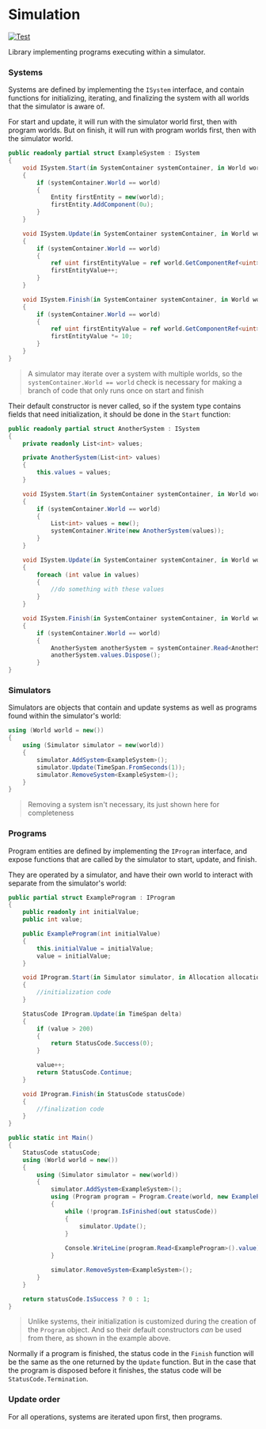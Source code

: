 # Simulation

[![Test](https://github.com/game-simulations/simulation/actions/workflows/test.yml/badge.svg)](https://github.com/game-simulations/simulation/actions/workflows/test.yml)

Library implementing programs executing within a simulator.

### Systems

Systems are defined by implementing the `ISystem` interface, and contain
functions for initializing, iterating, and finalizing the system with all
worlds that the simulator is aware of.

For start and update, it will run with the simulator world first, then with program worlds.
But on finish, it will run with program worlds first, then with the simulator world.
```cs
public readonly partial struct ExampleSystem : ISystem
{
    void ISystem.Start(in SystemContainer systemContainer, in World world)
    {
        if (systemContainer.World == world)
        {
            Entity firstEntity = new(world);
            firstEntity.AddComponent(0u);
        }
    }

    void ISystem.Update(in SystemContainer systemContainer, in World world, in TimeSpan delta)
    {
        if (systemContainer.World == world)
        {
            ref uint firstEntityValue = ref world.GetComponentRef<uint>(1);
            firstEntityValue++;
        }
    }

    void ISystem.Finish(in SystemContainer systemContainer, in World world)
    {
        if (systemContainer.World == world)
        {
            ref uint firstEntityValue = ref world.GetComponentRef<uint>(1);
            firstEntityValue *= 10;
        }
    }
}
```
> A simulator may iterate over a system with multiple worlds, so the `systemContainer.World == world` check is necessary
for making a branch of code that only runs once on start and finish

Their default constructor is never called, so if the system type contains fields that need initialization,
it should be done in the `Start` function:
```cs
public readonly partial struct AnotherSystem : ISystem
{
    private readonly List<int> values;

    private AnotherSystem(List<int> values)
    {
        this.values = values;
    }

    void ISystem.Start(in SystemContainer systemContainer, in World world)
    {
        if (systemContainer.World == world)
        {
            List<int> values = new();
            systemContainer.Write(new AnotherSystem(values));
        }
    }

    void ISystem.Update(in SystemContainer systemContainer, in World world, in TimeSpan delta)
    {
        foreach (int value in values)
        {
            //do something with these values
        }
    }

    void ISystem.Finish(in SystemContainer systemContainer, in World world)
    {
        if (systemContainer.World == world)
        {
            AnotherSystem anotherSystem = systemContainer.Read<AnotherSystem>();
            anotherSystem.values.Dispose();
        }
}
```

### Simulators

Simulators are objects that contain and update systems as well as programs found
within the simulator's world:
```cs
using (World world = new())
{
    using (Simulator simulator = new(world))
    {
        simulator.AddSystem<ExampleSystem>();
        simulator.Update(TimeSpan.FromSeconds(1));
        simulator.RemoveSystem<ExampleSystem>();
    }
}
```
> Removing a system isn't necessary, its just shown here for completeness

### Programs

Program entities are defined by implementing the `IProgram` interface, and
expose functions that are called by the simulator to start, update, and finish.

They are operated by a simulator, and have their own world to interact with separate
from the simulator's world:
```cs
public partial struct ExampleProgram : IProgram
{
    public readonly int initialValue;
    public int value;

    public ExampleProgram(int initialValue)
    {
        this.initialValue = initialValue;
        value = initialValue;
    }

    void IProgram.Start(in Simulator simulator, in Allocation allocation, in World world)
    {
        //initialization code
    }

    StatusCode IProgram.Update(in TimeSpan delta)
    {
        if (value > 200)
        {
            return StatusCode.Success(0);
        }

        value++;
        return StatusCode.Continue;
    }

    void IProgram.Finish(in StatusCode statusCode)
    {
        //finalization code
    }
}

public static int Main()
{
    StatusCode statusCode;
    using (World world = new())
    {
        using (Simulator simulator = new(world))
        {
            simulator.AddSystem<ExampleSystem>();
            using (Program program = Program.Create(world, new ExampleProgram(100)))
            {
                while (!program.IsFinished(out statusCode))
                {
                    simulator.Update();
                }
                
                Console.WriteLine(program.Read<ExampleProgram>().value);
            }

            simulator.RemoveSystem<ExampleSystem>();
        }
    }

    return statusCode.IsSuccess ? 0 : 1;
}
```

> Unlike systems, their initialization is customized during the creation of the `Program` object.
And so their default constructors *can* be used from there, as shown in the example above.

Normally if a program is finished, the status code in the `Finish` function will be the same as
the one returned by the `Update` function. But in the case that the program is disposed before
it finishes, the status code will be `StatusCode.Termination`.

### Update order

For all operations, systems are iterated upon first, then programs.